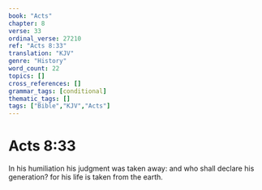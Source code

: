 ```yaml
---
book: "Acts"
chapter: 8
verse: 33
ordinal_verse: 27210
ref: "Acts 8:33"
translation: "KJV"
genre: "History"
word_count: 22
topics: []
cross_references: []
grammar_tags: [conditional]
thematic_tags: []
tags: ["Bible","KJV","Acts"]
---
```


# Acts 8:33

In his humiliation his judgment was taken away: and who shall declare his generation? for his life is taken from the earth.
